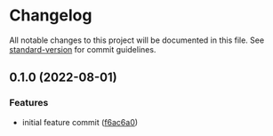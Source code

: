 # Changelog

All notable changes to this project will be documented in this file. See [standard-version](https://github.com/conventional-changelog/standard-version) for commit guidelines.

## 0.1.0 (2022-08-01)


### Features

* initial feature commit ([f6ac6a0](https://github.com/mokkapps/changelog-generator-demo/commits/f6ac6a0961fba23ac434099bda4838dd952c6011))
